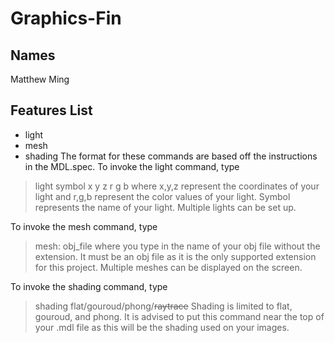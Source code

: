 # Graphics-Fin
## Names
Matthew Ming

## Features List
* light
* mesh
* shading
The format for these commands are based off the instructions in the MDL.spec.
To invoke the light command, type 
> light symbol x y z r g b
where x,y,z represent the coordinates of your light and r,g,b represent the color values of your light.
Symbol represents the name of your light. Multiple lights can be set up.

To invoke the mesh command, type
> mesh: obj_file
where you type in the name of your obj file without the extension. It must be an obj file as it is the only supported extension for this project. Multiple meshes can be displayed on the screen.

To invoke the shading command, type
> shading flat/gouroud/phong/~~raytrace~~
Shading is limited to flat, gouroud, and phong. It is advised to put this command near the top of your .mdl file as this will be the shading used on your images. 
